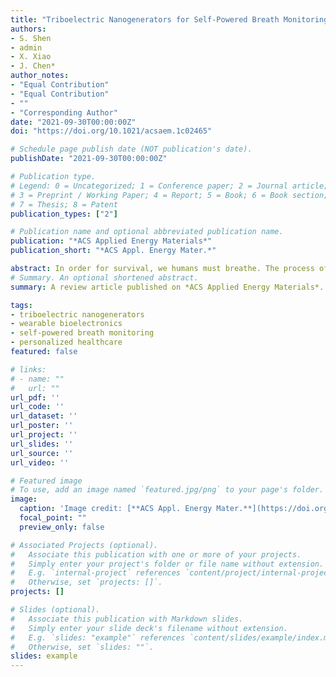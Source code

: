 ```yaml
---
title: "Triboelectric Nanogenerators for Self-Powered Breath Monitoring"
authors:
- S. Shen
- admin
- X. Xiao
- J. Chen*
author_notes:
- "Equal Contribution"
- "Equal Contribution"
- ""
- "Corresponding Author"
date: "2021-09-30T00:00:00Z"
doi: "https://doi.org/10.1021/acsaem.1c02465"

# Schedule page publish date (NOT publication's date).
publishDate: "2021-09-30T00:00:00Z"

# Publication type.
# Legend: 0 = Uncategorized; 1 = Conference paper; 2 = Journal article;
# 3 = Preprint / Working Paper; 4 = Report; 5 = Book; 6 = Book section;
# 7 = Thesis; 8 = Patent
publication_types: ["2"]

# Publication name and optional abbreviated publication name.
publication: "*ACS Applied Energy Materials*"
publication_short: "*ACS Appl. Energy Mater.*"

abstract: In order for survival, we humans must breathe. The process of breathing involves not only the exchange of oxygen and carbon dioxide but also the exhalation of chemical compounds that can reflect one’s physical health. Additionally, exhaled breath contains many physical properties that can be measured for physiological monitoring. Our ability to control breathing provides a strong foundation for the creation of breath monitoring devices; however, currently existing ones are impractical due to their low portability, need for batteries, difficulty in breath sample collection, and inability for continuous monitoring. One way of combating these issues is through the use of breath-based wearable bioelectronics involving triboelectric nanogenerators (TENGs), a rapidly developing technology that is capable of converting mechanical energy into electricity. Currently, wearable breath monitoring devices based on TENGs have been developed for chemical sensing of compounds that can be indicative of diseases including diabetes, physical sensing of breath patterns and volume, as well as using the breath as a power source for renewable energy. In this review, we provide an overview of the existing TENG-enabled wearable breath monitoring devices as well as a discussion on their future prospects.
# Summary. An optional shortened abstract.
summary: A review article published on *ACS Applied Energy Materials*.

tags:
- triboelectric nanogenerators 
- wearable bioelectronics 
- self-powered breath monitoring 
- personalized healthcare
featured: false

# links:
# - name: ""
#   url: ""
url_pdf: ''
url_code: ''
url_dataset: ''
url_poster: ''
url_project: ''
url_slides: ''
url_source: ''
url_video: ''

# Featured image
# To use, add an image named `featured.jpg/png` to your page's folder. 
image:
  caption: 'Image credit: [**ACS Appl. Energy Mater.**](https://doi.org/10.1021/acsaem.1c02465)'
  focal_point: ""
  preview_only: false

# Associated Projects (optional).
#   Associate this publication with one or more of your projects.
#   Simply enter your project's folder or file name without extension.
#   E.g. `internal-project` references `content/project/internal-project/index.md`.
#   Otherwise, set `projects: []`.
projects: []

# Slides (optional).
#   Associate this publication with Markdown slides.
#   Simply enter your slide deck's filename without extension.
#   E.g. `slides: "example"` references `content/slides/example/index.md`.
#   Otherwise, set `slides: ""`.
slides: example
---
```

